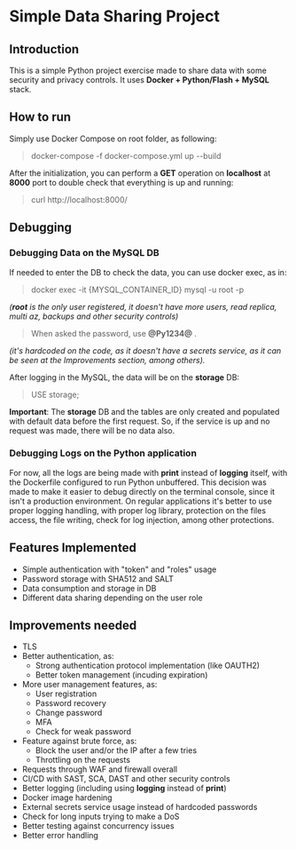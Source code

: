 # Simple Data Sharing Project
## Introduction
This is a simple Python project exercise made to share data with some security and privacy controls.
It uses **Docker + Python/Flash + MySQL** stack.

## How to run
Simply use Docker Compose on root folder, as following:
> docker-compose -f docker-compose.yml up --build

After the initialization, you can perform a **GET** operation on **localhost** at **8000** port to double check that everything is up and running:
> curl http://localhost:8000/

## Debugging
### Debugging Data on the MySQL DB
If needed to enter the DB to check the data, you can use docker exec, as in:
> docker exec -it {MYSQL_CONTAINER_ID} mysql -u root -p 

*(**root** is the only user registered, it doesn't have more users, read replica, multi az, backups and other security controls)*

> When asked the password, use **@Py1234@** .

*(it's hardcoded on the code, as it doesn't have a secrets service, as it can be seen at the Improvements section, among others).*

After logging in the MySQL, the data will be on the **storage** DB:
> USE storage;

**Important**: The **storage** DB and the tables are only created and populated with default data before the first request. So, if the service is up and no request was made, there will be no data also.

### Debugging Logs on the Python application
For now, all the logs are being made with **print** instead of **logging** itself, with the Dockerfile configured to run Python unbuffered.
This decision was made to make it easier to debug directly on the terminal console, since it isn't a production environment. On regular applications it's better to use proper logging handling, with proper log library, protection on the files access, the file writing, check for log injection, among other protections.

## Features Implemented
- Simple authentication with "token" and "roles" usage
- Password storage with SHA512 and SALT
- Data consumption and storage in DB
- Different data sharing depending on the user role

## Improvements needed
- TLS
- Better authentication, as:
  - Strong authentication protocol implementation (like OAUTH2)
  - Better token management (incuding expiration)
- More user management features, as:
  - User registration
  - Password recovery
  - Change password
  - MFA
  - Check for weak password
- Feature against brute force, as:
  - Block the user and/or the IP after a few tries
  - Throttling on the requests
- Requests through WAF and firewall overall
- CI/CD with SAST, SCA, DAST and other security controls
- Better logging (including using **logging** instead of **print**)
- Docker image hardening
- External secrets service usage instead of hardcoded passwords
- Check for long inputs trying to make a DoS
- Better testing against concurrency issues
- Better error handling